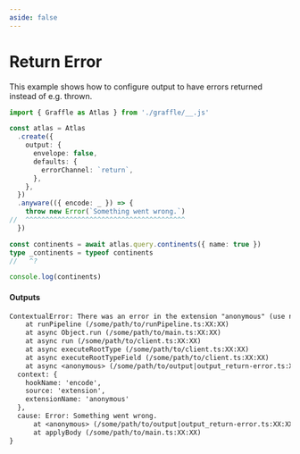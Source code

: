```yaml
---
aside: false
---
```


# Return Error

This example shows how to configure output to have errors returned instead of e.g. thrown.

<!-- dprint-ignore-start -->
```ts twoslash
import { Graffle as Atlas } from './graffle/__.js'

const atlas = Atlas
  .create({
    output: {
      envelope: false,
      defaults: {
        errorChannel: `return`,
      },
    },
  })
  .anyware(({ encode: _ }) => {
    throw new Error(`Something went wrong.`)
//  ^^^^^^^^^^^^^^^^^^^^^^^^^^^^^^^^^^^^^^^^ 
  })

const continents = await atlas.query.continents({ name: true })
type _continents = typeof continents
//   ^?

console.log(continents)
```
<!-- dprint-ignore-end -->

#### Outputs

<!-- dprint-ignore-start -->
```txt
ContextualError: There was an error in the extension "anonymous" (use named functions to improve this error message) while running hook "encode".
    at runPipeline (/some/path/to/runPipeline.ts:XX:XX)
    at async Object.run (/some/path/to/main.ts:XX:XX)
    at async run (/some/path/to/client.ts:XX:XX)
    at async executeRootType (/some/path/to/client.ts:XX:XX)
    at async executeRootTypeField (/some/path/to/client.ts:XX:XX)
    at async <anonymous> (/some/path/to/output|output_return-error.ts:XX:XX) {
  context: {
    hookName: 'encode',
    source: 'extension',
    extensionName: 'anonymous'
  },
  cause: Error: Something went wrong.
      at <anonymous> (/some/path/to/output|output_return-error.ts:XX:XX)
      at applyBody (/some/path/to/main.ts:XX:XX)
}
```
<!-- dprint-ignore-end -->
